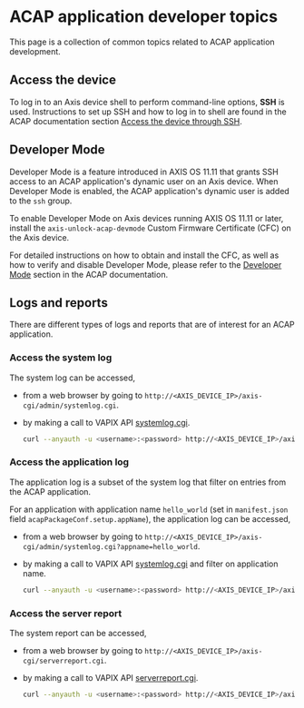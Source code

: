 # ACAP application developer topics

This page is a collection of common topics related to ACAP application
development.

## Access the device

To log in to an Axis device shell to perform command-line options, **SSH** is
used. Instructions to set up SSH and how to log in to shell are found in the
ACAP documentation section [Access the device through
SSH][access-device-through-ssh].

## Developer Mode

Developer Mode is a feature introduced in AXIS OS 11.11 that grants SSH access
to an ACAP application's dynamic user on an Axis device. When Developer Mode is
enabled, the ACAP application's dynamic user is added to the `ssh` group.

To enable Developer Mode on Axis devices running AXIS OS 11.11 or later, install
the `axis-unlock-acap-devmode` Custom Firmware Certificate (CFC) on the Axis
device.

For detailed instructions on how to obtain and install the CFC, as well as how to
verify and disable Developer Mode, please refer to the [Developer Mode][developer-mode]
section in the ACAP documentation.

## Logs and reports

There are different types of logs and reports that are of interest for an ACAP
application.

### Access the system log

The system log can be accessed,

- from a web browser by going to `http://<AXIS_DEVICE_IP>/axis-cgi/admin/systemlog.cgi`.
- by making a call to VAPIX API [systemlog.cgi][system-log-cgi].

  ```sh
  curl --anyauth -u <username>:<password> http://<AXIS_DEVICE_IP>/axis-cgi/admin/systemlog.cgi
  ```

### Access the application log

The application log is a subset of the system log that filter on entries from
the ACAP application.

For an application with application name `hello_world` (set in `manifest.json`
field `acapPackageConf.setup.appName`), the application log can be accessed,

- from a web browser by going to `http://<AXIS_DEVICE_IP>/axis-cgi/admin/systemlog.cgi?appname=hello_world`.
- by making a call to VAPIX API [systemlog.cgi][system-log-cgi] and filter on application name.

   ```sh
   curl --anyauth -u <username>:<password> http://<AXIS_DEVICE_IP>/axis-cgi/admin/systemlog.cgi?appname=hello_world
   ```

### Access the server report

The system report can be accessed,

- from a web browser by going to `http://<AXIS_DEVICE_IP>/axis-cgi/serverreport.cgi`.
- by making a call to VAPIX API [serverreport.cgi][server-report-cgi].

   ```sh
   curl --anyauth -u <username>:<password> http://<AXIS_DEVICE_IP>/axis-cgi/serverreport.cgi
   ```

<!-- Links to external references -->
<!-- markdownlint-disable MD034 -->
[access-device-through-ssh]: https://axiscommunications.github.io/acap-documentation/docs/get-started/set-up-developer-environment/set-up-device-advanced.html#access-the-device-through-ssh
[developer-mode]: https://axiscommunications.github.io/acap-documentation/docs/get-started/set-up-developer-environment/set-up-device-advanced.html#developer-mode
[server-report-cgi]: https://www.axis.com/vapix-library/subjects/t10175981/section/t10036044/display?section=t10036044-t10003915
[system-log-cgi]: https://www.axis.com/vapix-library/subjects/t10175981/section/t10036044/display?section=t10036044-t10003913
<!-- markdownlint-enable MD034 -->
